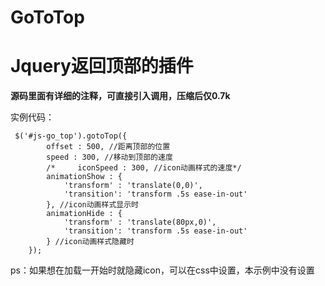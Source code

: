 # GoToTop
# Jquery返回顶部的插件

 **源码里面有详细的注释，可直接引入调用，压缩后仅0.7k**
 
 实例代码：
 
```
 $('#js-go_top').gotoTop({
        offset : 500, //距离顶部的位置
        speed : 300, //移动到顶部的速度
        /*     iconSpeed : 300, //icon动画样式的速度*/
        animationShow : {
            'transform' : 'translate(0,0)',
            'transition': 'transform .5s ease-in-out'
        }, //icon动画样式显示时
        animationHide : {
            'transform' : 'translate(80px,0)',
            'transition': 'transform .5s ease-in-out'
        } //icon动画样式隐藏时
    });
```


ps：如果想在加载一开始时就隐藏icon，可以在css中设置，本示例中没有设置
